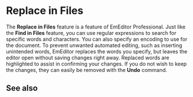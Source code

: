 # Replace in Files

The **Replace in Files** feature is a feature of EmEditor Professional. Just like the **Find in Files** feature, you can use regular expressions to
search for specific words and characters. You can also specify an encoding to
use for the document. To prevent unwanted automated editing, such as inserting
unintended words, EmEditor replaces the words you specify, but leaves the editor
open without saving changes right away. Replaced words are highlighted to assist
in confirming your changes. If you do not wish to keep the changes, they can
easily be removed with the **Undo** command.

## See also
